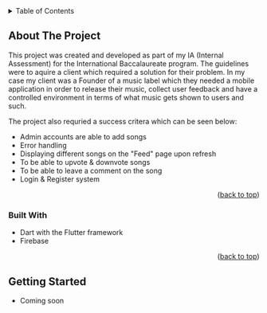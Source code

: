 <!-- TABLE OF CONTENTS -->
<details>
  <summary>Table of Contents</summary>
  <ol>
    <li>
      <a href="#about-the-project">About The Project</a>
      <ul>
        <li><a href="#built-with">Built With</a></li>
      </ul>
    </li>
    <li>
      <a href="#getting-started">Getting Started</a>
      <ul>
        <li><a href="#prerequisites">Prerequisites</a></li>
        <li><a href="#installation">Installation</a></li>
      </ul>
    </li>
    <li><a href="#usage">Usage</a></li>
    <li><a href="#roadmap">Roadmap</a></li>
    <li><a href="#contributing">Contributing</a></li>
    <li><a href="#license">License</a></li>
    <li><a href="#contact">Contact</a></li>
    <li><a href="#acknowledgments">Acknowledgments</a></li>
  </ol>
</details>



<!-- ABOUT THE PROJECT -->
## About The Project

This project was created and developed as part of my IA (Internal Assessment) for the International Baccalaureate program. The guidelines were to aquire a 
client which required a solution for their problem. In my case my client was a Founder of a music label which they needed a mobile application in order to release their music, collect user feedback and have a controlled environment in terms of what music gets shown to users and such. 

The project also requried a success critera which can be seen below:
* Admin accounts are able to add songs
* Error handling
* Displaying different songs on the "Feed" page upon refresh
* To be able to upvote & downvote songs
* To be able to leave a comment on the song
* Login & Register system

<p align="right">(<a href="#readme-top">back to top</a>)</p>



### Built With

* Dart with the Flutter framework
* Firebase

<p align="right">(<a href="#readme-top">back to top</a>)</p>



<!-- GETTING STARTED -->
## Getting Started

* Coming soon
